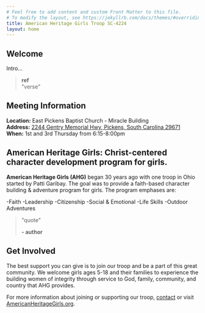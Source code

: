 ```yaml
---
# Feel free to add content and custom Front Matter to this file.
# To modify the layout, see https://jekyllrb.com/docs/themes/#overriding-theme-defaults
title: American Heritage Girls Troop SC-4224
layout: home
---
```


## Welcome

Intro...

> **ref**<br />
> "verse"

## Meeting Information

**Location:** East Pickens Baptist Church - Miracle Building <br />
**Address:** <a href="http://maps.google.com/?daddr=2244+Gentry+Memorial+Hwy+Pickens+South+Carolina" target="_blank">2244 Gentry Memorial Hwy, Pickens, South Carolina 29671</a> <br />
**When:** 1st and 3rd Thursday from 6:15-8:00pm

## American Heritage Girls: Christ-centered character development program for girls.

__American Heritage Girls (AHG)__ began 30 years ago with one troop in Ohio started by Patti Garibay. The goal was to provide a faith-based character building & adventure program for girls. The program emphases are:

-Faith
-Leadership
-Citizenship
-Social & Emotional
-Life Skills
-Outdoor Adventures

> "quote"
>
> **- author**

## Get Involved

The best support you can give is to join our troop and be a part of this great community. We welcome girls ages 5-18 and their families to experience the building women of integrity through service to God, family, community, and country that AHG provides.

For more information about joining or supporting our troop, <a href="./contact">contact</a> or visit <a href="https://americanheritagegirls.org/find-a-troop/">AmericanHeritageGirls.org</a>.
